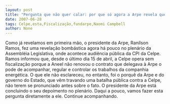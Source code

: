 ```yaml
---
layout: post
title: "Pergunta que não quer calar: por que só agora a Arpe revela que a Celpe está sem fiscalização?"
date: 2007-06-28
tags: Celpe,esta,Fiscalização,fundarpe,Naomi Campbell
author: None
---
```

Como j&aacute; revelamos em primeira m&atilde;o, o presidente da Arpe, Ran&iacute;lson Ramos, fez uma revela&ccedil;&atilde;o bomb&aacute;stica agora h&aacute; pouco no plen&aacute;rio da Assembl&eacute;ia Legislativa, onde acontece audi&ecirc;ncia p&uacute;blica da CPI da Celpe.
Ramos informou que, desde o &uacute;ltimo dia 15 de abril, a Celpe opera sem fiscaliza&ccedil;&atilde;o porque a Aneel n&atilde;o renovou o contrato que delegava &agrave; Arpe o pode de acompanhar, regular e controlar os trabalhos da companhia energ&eacute;tica. 
O que ele n&atilde;o esclareceu, no entanto, foi o porqu&ecirc;&nbsp;da Arpe e do governo do Estado, que v&ecirc;m travando uma batalha p&uacute;blica contra a Celpe, n&atilde;o terem se pronunciado antes sobre o fato. 
O presidente da Arpe est&aacute; concluindo o seu depoimento no plen&aacute;rio. Daqui a pouco, vamos fazer esta pergunta diretamente a ele.
Continue acompanhando. 